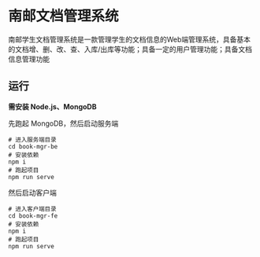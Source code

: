 # 南邮文档管理系统
南邮学生文档管理系统是一款管理学生的文档信息的Web端管理系统，具备基本的文档增、删、改、查、入库/出库等功能；具备一定的用户管理功能；具备文档信息管理功能

## 运行

**需安装 Node.js、MongoDB**

先跑起 MongoDB，然后启动服务端

``` shell
# 进入服务端目录
cd book-mgr-be
# 安装依赖
npm i
# 跑起项目
npm run serve
```

然后启动客户端

```shell
# 进入客户端目录
cd book-mgr-fe
# 安装依赖
npm i
# 跑起项目
npm run serve
```
